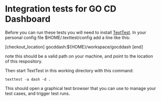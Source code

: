 Integration tests for GO CD Dashboard
=====================================

Before you can run these tests you will need to install [TextTest](http://texttest.org). In your personal config file $HOME/.texttest/config add a line like this:

[checkout_location]
    gocddash:${HOME}/workspace/gocddash
[end]

note this should be a valid path on your machine, and point to the location of this respository.

Then start TextTest in this working directory with this command:

    texttest -a dash -d .

This should open a graphical test browser that you can use to manage your test cases, and trigger test runs.

